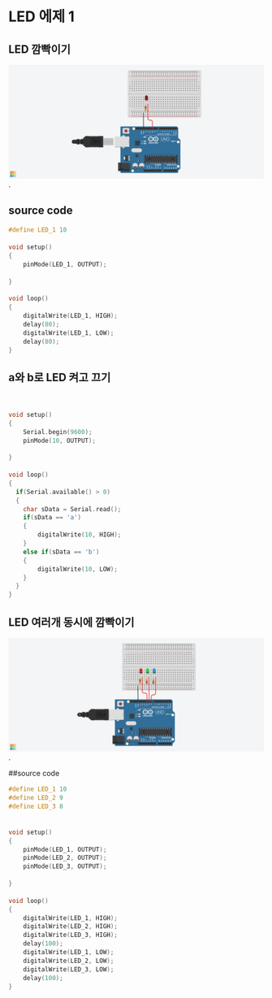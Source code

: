 # LED 에제 1
## LED 깜빡이기
![led](./images/led_01.png).

## source code

```c
#define LED_1 10

void setup()
{
	pinMode(LED_1, OUTPUT);

}

void loop()
{
	digitalWrite(LED_1, HIGH);
	delay(80);
  	digitalWrite(LED_1, LOW);
	delay(80);
}
```

## a와 b로 LED 켜고 끄기
```c


void setup()
{
	Serial.begin(9600);
	pinMode(10, OUTPUT);

}

void loop()
{
  if(Serial.available() > 0)
  {
  	char sData = Serial.read();
    if(sData == 'a')
    {
    	digitalWrite(10, HIGH);
    }
  	else if(sData == 'b')
    {
    	digitalWrite(10, LOW);
    }
  }
}
```


## LED 여러개 동시에 깜빡이기

![led](./images/led_02.png).


##source code
```c
#define LED_1 10
#define LED_2 9
#define LED_3 8


void setup()
{
	pinMode(LED_1, OUTPUT);
	pinMode(LED_2, OUTPUT);
	pinMode(LED_3, OUTPUT);

}

void loop()
{
	digitalWrite(LED_1, HIGH);
	digitalWrite(LED_2, HIGH);
	digitalWrite(LED_3, HIGH);
	delay(100);
  	digitalWrite(LED_1, LOW);
	digitalWrite(LED_2, LOW);
	digitalWrite(LED_3, LOW);
	delay(100);
}

```

